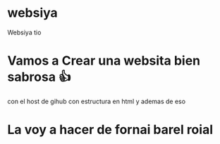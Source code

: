 # websiya
Websiya tio 


# Vamos a Crear una websita bien sabrosa 👍

  con el host de gihub 
  con estructura en html
  y ademas de eso

# La voy a hacer de fornai barel roial

